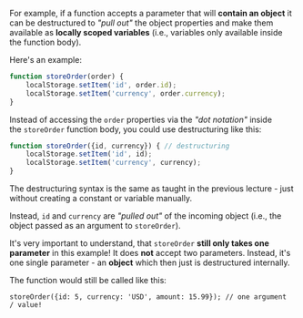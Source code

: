 For example, if a function accepts a parameter that will **contain an object** it can be destructured to _"pull out"_ the object properties and make them available as **locally scoped variables** (i.e., variables only available inside the function body).

Here's an example:
```js
function storeOrder(order) {
	localStorage.setItem('id', order.id);
	localStorage.setItem('currency', order.currency);
}
```

Instead of accessing the `order` properties via the _"dot notation"_ inside the `storeOrder` function body, you could use destructuring like this:

```js
function storeOrder({id, currency}) { // destructuring
	localStorage.setItem('id', id);
	localStorage.setItem('currency', currency);
}
```

The destructuring syntax is the same as taught in the previous lecture - just without creating a constant or variable manually.

Instead, `id` and `currency` are _"pulled out"_ of the incoming object (i.e., the object passed as an argument to `storeOrder`).

It's very important to understand, that `storeOrder` **still only takes one parameter** in this example! It does **not** accept two parameters. Instead, it's one single parameter - an **object** which then just is destructured internally.

The function would still be called like this:

`storeOrder({id: 5, currency: 'USD', amount: 15.99}); // one argument / value!`